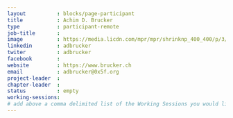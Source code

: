 ```yaml
---
layout          : blocks/page-participant
title           : Achim D. Brucker
type            : participant-remote
job-title       :
image           : https://media.licdn.com/mpr/mpr/shrinknp_400_400/p/3/000/063/260/3d64d19.jpg
linkedin        : adbrucker
twiter          : adbrucker
facebook        :
website         : https://www.brucker.ch
email           : adbrucker@0x5f.org
project-leader  :
chapter-leader  :
status          : empty
working-sessions:
# add above a comma delimited list of the Working Sessions you would like to attend (use the session's title)
---
```


<!-- put more details about participant here -->
